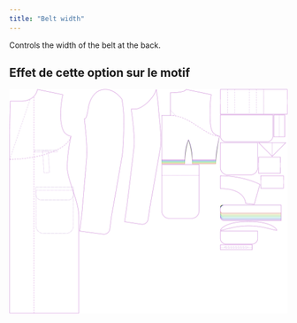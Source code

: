 ```yaml
---
title: "Belt width"
---
```


Controls the width of the belt at the back.

## Effet de cette option sur le motif

![Cette image montre l'effet de cette option en superposant plusieurs variantes qui ont une valeur différente pour cette option](carlton_beltwidth_sample.svg "Effet de cette option sur le modèle")
